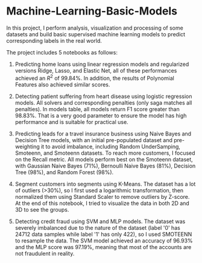 # Machine-Learning-Basic-Models
In this project, I perform analysis, visualization and processing of some datasets and build basic supervised machine learning models to predict corresponding labels in the real world.

The project includes 5 notebooks as follows:

1. Predicting home loans using linear regression models and regularized versions Ridge, Lasso, and Elastic Net, all of these performances achieved an $R^2$ of 99.84%. In addition, the results of Polynomial Features also achieved similar scores.

2. Detecting patient suffering from heart disease using logistic regression models. All solvers and corresponding penalties (only saga matches all penalties). In models table, all models return F1 score greater than 98.83%. That is a very good parameter to ensure the model has high performance and is suitable for practical use.

3. Predicting leads for a travel insurance business using Naive Bayes and Decision Tree models, with an initial pre-populated dataset and pre-weighting it to avoid imbalance, including Random UnderSamping, Smoteenn, and Smoteenn datasets. To reach more customers, I focused on the Recall metric. All models perform best on the Smoteenn dataset, with Gaussian Naive Bayes (71%), Bernoulli Naive Bayes (81%), Decision Tree (98%), and Random Forest (98%).

4. Segment customers into segments using K-Means. The dataset has a lot of outliers (>30%), so I first used a logarithmic transformation, then normalized them using Standard Scaler to remove outliers by Z-score. At the end of this notebook, I tried to visualize the data in both 2D and 3D to see the groups.

5. Detecting credit fraud using SVM and MLP models. The dataset was severely imbalanced due to the nature of the dataset (label '0' has 24712 data samples while label '1' has only 422), so I used SMOTEENN to resample the data. The SVM model achieved an accuracy of 96.93% and the MLP score was 97.19%, meaning that most of the accounts are not fraudulent in reality.